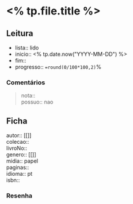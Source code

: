 # <% tp.file.title %>

## Leitura
- lista:: lido
- inicio:: <% tp.date.now("YYYY-MM-DD") %>
- fim:: 
- progresso:: `=round(0/100*100,2)`%

### Comentários
> nota::  
> possuo:: nao

## Ficha
autor:: [[]]  
colecao::  
livroNo::  
genero:: [[]]  
midia:: papel  
paginas::  
idioma:: pt  
isbn::  

### Resenha
